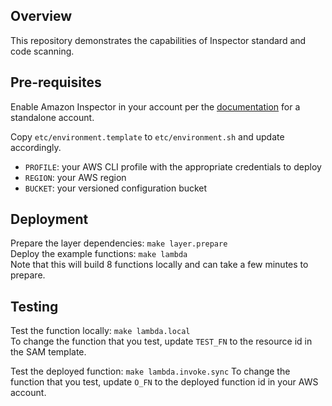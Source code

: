 ## Overview
This repository demonstrates the capabilities of Inspector standard and code scanning.

## Pre-requisites
Enable Amazon Inspector in your account per the [documentation](https://docs.aws.amazon.com/inspector/latest/user/getting_started_tutorial.html) for a standalone account.

Copy `etc/environment.template` to `etc/environment.sh` and update accordingly.
* `PROFILE`: your AWS CLI profile with the appropriate credentials to deploy
* `REGION`: your AWS region
* `BUCKET`: your versioned configuration bucket

## Deployment
Prepare the layer dependencies: `make layer.prepare`  
Deploy the example functions: `make lambda`  
Note that this will build 8 functions locally and can take a few minutes to prepare.

## Testing
Test the function locally: `make lambda.local`  
To change the function that you test, update `TEST_FN` to the resource id in the SAM template.

Test the deployed function: `make lambda.invoke.sync`
To change the function that you test, update `O_FN` to the deployed function id in your AWS account.
